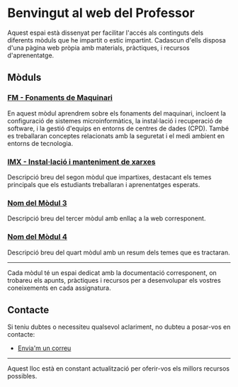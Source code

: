 # Benvingut al web del Professor

Aquest espai està dissenyat per facilitar l'accés als continguts dels diferents mòduls que he impartit o estic impartint. Cadascun d'ells disposa d'una pàgina web pròpia amb materials, pràctiques, i recursos d'aprenentatge.

## Mòduls

### [FM - Fonaments de Maquinari](FM/site/index.md)
En aquest mòdul aprendrem sobre els fonaments del maquinari, incloent la configuració de sistemes microinformàtics, la instal·lació i recuperació de software, i la gestió d'equips en entorns de centres de dades (CPD). També es treballaran conceptes relacionats amb la seguretat i el medi ambient en entorns de tecnologia.

### [IMX - Instal·lació i manteniment de xarxes](../IMX/site/index.html)
Descripció breu del segon mòdul que impartixes, destacant els temes principals que els estudiants treballaran i aprenentatges esperats.

### [Nom del Mòdul 3](enllac-a-la-web-del-modul-3)
Descripció breu del tercer mòdul amb enllaç a la web corresponent.

### [Nom del Mòdul 4](enllac-a-la-web-del-modul-4)
Descripció breu del quart mòdul amb un resum dels temes que es tractaran.

---

Cada mòdul té un espai dedicat amb la documentació corresponent, on trobareu els apunts, pràctiques i recursos per a desenvolupar els vostres coneixements en cada assignatura.

## Contacte
Si teniu dubtes o necessiteu qualsevol aclariment, no dubteu a posar-vos en contacte:
- [Envia'm un correu](mailto:jb.talensfelis@edu.gva.es)

---

Aquest lloc està en constant actualització per oferir-vos els millors recursos possibles.